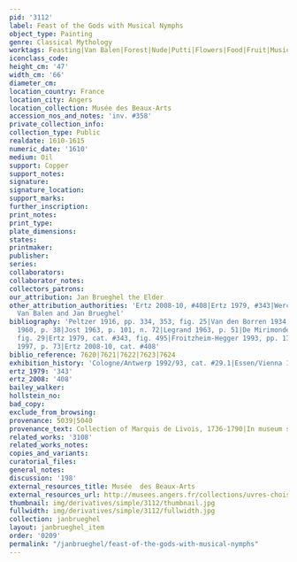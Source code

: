 ```yaml
---
pid: '3112'
label: Feast of the Gods with Musical Nymphs
object_type: Painting
genre: Classical Mythology
worktags: Feasting|Van Balen|Forest|Nude|Putti|Flowers|Food|Fruit|Musical instruments|Vegetables
iconclass_code:
height_cm: '47'
width_cm: '66'
diameter_cm:
location_country: France
location_city: Angers
location_collection: Musée des Beaux-Arts
accession_nos_and_notes: 'inv. #358'
private_collection_info:
collection_type: Public
realdate: 1610-1615
numeric_date: '1610'
medium: Oil
support: Copper
support_notes:
signature:
signature_location:
support_marks:
further_inscription:
print_notes:
print_type:
plate_dimensions:
states:
printmaker:
publisher:
series:
collaborators:
collaborator_notes:
collectors_patrons:
our_attribution: Jan Brueghel the Elder
other_attribution_authorities: 'Ertz 2008-10, #408|Ertz 1979, #343|Werche 2004 as
  Van Balen and Jan Brueghel'
bibliography: 'Peltzer 1916, pp. 334, 353, fig. 25|Van den Borren 1934, pp. 193-99|Bardon
  1960, p. 38|Jost 1963, p. 101, n. 72|Legrand 1963, p. 51|De Mirimonde 1964, p. 153,
  fig. 29|Ertz 1979, cat. #343, fig. 495|Froitzheim-Hegger 1993, pp. 176-182, n. 633|Essen/Vienna
  1997, p. 73|Ertz 2008-10, cat. #408'
biblio_reference: 7620|7621|7622|7623|7624
exhibition_history: 'Cologne/Antwerp 1992/93, cat. #29.1|Essen/Vienna 1997, cat. #80'
ertz_1979: '343'
ertz_2008: '408'
bailey_walker:
hollstein_no:
bad_copy:
exclude_from_browsing:
provenance: 5039|5040
provenance_text: Collection of Marquis de Livois, 1736-1790|In museum since 1799
related_works: '3108'
related_works_notes:
copies_and_variants:
curatorial_files:
general_notes:
discussion: '198'
external_resources_title: Musée  des Beaux-Arts
external_resources_url: http://musees.angers.fr/collections/uvres-choisies/musee-des-beaux-arts/van-balen-le-banquet-des-dieux/index.html
thumbnail: img/derivatives/simple/3112/thumbnail.jpg
fullwidth: img/derivatives/simple/3112/fullwidth.jpg
collection: janbrueghel
layout: janbrueghel_item
order: '0209'
permalink: "/janbrueghel/feast-of-the-gods-with-musical-nymphs"
---
```

